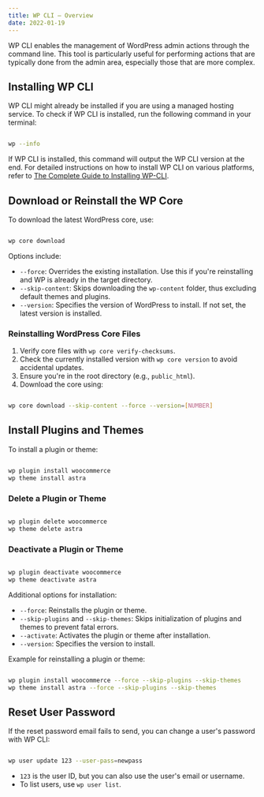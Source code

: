 ```yaml
---
title: WP CLI – Overview
date: 2022-01-19
---
```


WP CLI enables the management of WordPress admin actions through the command line. This tool is particularly useful for performing actions that are typically done from the admin area, especially those that are more complex.

## Installing WP CLI

WP CLI might already be installed if you are using a managed hosting service. To check if WP CLI is installed, run the following command in your terminal:

```bash

wp --info

```

If WP CLI is installed, this command will output the WP CLI version at the end. For detailed instructions on how to install WP CLI on various platforms, refer to [The Complete Guide to Installing WP-CLI](#).

## Download or Reinstall the WP Core

To download the latest WordPress core, use:

```bash

wp core download

```

Options include:

- `--force`: Overrides the existing installation. Use this if you're reinstalling and WP is already in the target directory.
- `--skip-content`: Skips downloading the `wp-content` folder, thus excluding default themes and plugins.
- `--version`: Specifies the version of WordPress to install. If not set, the latest version is installed.

### Reinstalling WordPress Core Files

1. Verify core files with `wp core verify-checksums`.
2. Check the currently installed version with `wp core version` to avoid accidental updates.
3. Ensure you're in the root directory (e.g., `public_html`).
4. Download the core using:

```bash

wp core download --skip-content --force --version=[NUMBER]

```

## Install Plugins and Themes

To install a plugin or theme:

```bash

wp plugin install woocommerce
wp theme install astra

```

### Delete a Plugin or Theme

```bash

wp plugin delete woocommerce
wp theme delete astra

```

### Deactivate a Plugin or Theme

```bash

wp plugin deactivate woocommerce
wp theme deactivate astra

```

Additional options for installation:

- `--force`: Reinstalls the plugin or theme.
- `--skip-plugins` and `--skip-themes`: Skips initialization of plugins and themes to prevent fatal errors.
- `--activate`: Activates the plugin or theme after installation.
- `--version`: Specifies the version to install.

Example for reinstalling a plugin or theme:

```bash

wp plugin install woocommerce --force --skip-plugins --skip-themes
wp theme install astra --force --skip-plugins --skip-themes

```

## Reset User Password

If the reset password email fails to send, you can change a user's password with WP CLI:

```bash

wp user update 123 --user-pass=newpass

```

- `123` is the user ID, but you can also use the user's email or username.
- To list users, use `wp user list`.
